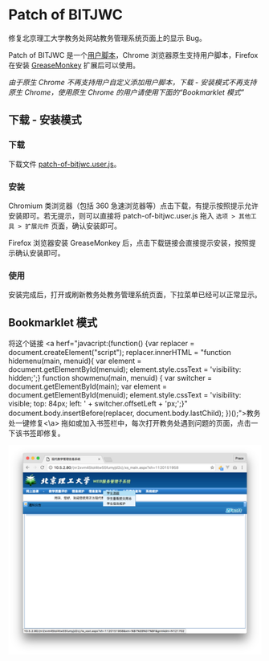 # Patch of BITJWC
修复北京理工大学教务处网站教务管理系统页面上的显示 Bug。

Patch of BITJWC 是一个[用户脚本](http://userscripts-mirror.org/)，Chrome 浏览器原生支持用户脚本，Firefox 在安装 [GreaseMonkey](https://addons.mozilla.org/en-US/firefox/addon/greasemonkey/) 扩展后可以使用。

*由于原生 Chrome 不再支持用户自定义添加用户脚本，下载 - 安装模式不再支持原生 Chrome，使用原生 Chrome 的用户请使用下面的“Bookmarklet 模式”*

## 下载 - 安装模式

### 下载
下载文件 [patch-of-bitjwc.user.js](https://github.com/fenprace/Patch-of-BITJWC/raw/master/patch-of-bitjwc.user.js)。

### 安装
Chromium 类浏览器（包括 360 急速浏览器等）点击下载，有提示按照提示允许安装即可。若无提示，则可以直接将 patch-of-bitjwc.user.js 拖入 `选项 > 其他工具 > 扩展元件` 页面，确认安装即可。

Firefox 浏览器安装 GreaseMonkey 后，点击下载链接会直接提示安装，按照提示确认安装即可。

### 使用
安装完成后，打开或刷新教务处教务管理系统页面，下拉菜单已经可以正常显示。

## Bookmarklet 模式
将这个链接 <a herf="javacript:(function() {var replacer = document.createElement("script"); replacer.innerHTML = "function hidemenu(main, menuid){ var element = document.getElementById(menuid); element.style.cssText = 'visibility: hidden;';} function showmenu(main, menuid) { var switcher = document.getElementById(main); var element = document.getElementById(menuid); element.style.cssText = 'visibility: visible; top: 84px; left: ' + switcher.offsetLeft + 'px;';}" document.body.insertBefore(replacer, document.body.lastChild); })();">教务处一键修复<\a> 拖如或加入书签栏中，每次打开教务处遇到问题的页面，点击一下该书签即修复。

![](https://github.com/fenprace/Patch-of-BITJWC/raw/master/screenshot.png)
